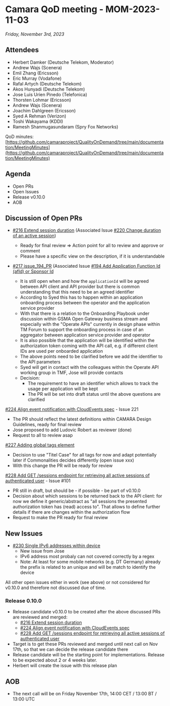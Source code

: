 # Camara QoD meeting - MOM-2023-11-03

*Friday, November 3rd, 2023*

## Attendees

* Herbert Damker (Deutsche Telekom, Moderator)
* Andrew Wajs (Scenera)
* Emil Zhang (Ericsson)
* Eric Murray (Vodafone)
* Rafal Artych (Deutsche Telekom)
* Akos Hunyadi (Deutsche Telekom)
* Jose Luis Urien Pinedo (Telefonica)
* Thorsten Lohmar (Ericsson)
* Andrew Wajs (Scenera)
* Joachim Dahlgreen (Ericsson)
* Syed A Rehman (Verizon)
* Toshi Wakayama (KDDI)
* Ramesh Shanmugasundaram (Spry Fox Networks)


QoD minutes: [https://github.com/camaraproject/QualityOnDemand/tree/main/documentation/MeetingMinutes](https://github.com/camaraproject/QualityOnDemand/tree/main/documentation/MeetingMinutes)

## Agenda

* Open PRs
* Open Issues
* Release v0.10.0
* AOB

## Discussion of Open PRs

* [#216 Extend session duration](https://github.com/camaraproject/QualityOnDemand/pull/216) (Associated Issue [#220 Change duration of an active session](https://github.com/camaraproject/QualityOnDemand/issues/220))
  * Ready for final review => Action point for all to review and approve or comment
  * Please have a specific view on the description, if it is understandable
 
* [#217 issue_194_PR](https://github.com/camaraproject/QualityOnDemand/pull/217) (Associated Issue [#194 Add Application Function Id (afId) or Sponsor Id](https://github.com/camaraproject/QualityOnDemand/issues/194)
  * It is still open when and how the `applicationId` will be agreed between API client and API provider but there is common understanding that this need to be an agreed identifier
  * According to Syed this has to happen within an application onboarding process between the operator and the application service provider
  * With that there is a relation to the Onboarding Playbook under discussion within GSMA Open Gateway business stream and especially with the "Operate APIs" currently in design phase within TM Forum to support the onboarding process in case of an aggregator between application service provider and operator
  * It is also possible that the application will be identified within the authorization token coming with the API call, e.g. if different client IDs are used per onboarded application
  * The above points need to be clarified before we add the identifier to the API parameters
  * Syed will get in contact with the colleagues within the Operate API working group in TMF, Jose will provide contacts
  * Decision:
    * The requirement to have an identifier which allows to track the usage per application will be kept
    * The PR will be set into draft status until the above questions are clarified

[#224 Align event notification with CloudEvents spec](https://github.com/camaraproject/QualityOnDemand/pull/224) - Issue 221
  * The PR should reflect the latest definitions within CAMARA Design Guidelines, ready for final review
  * Jose proposed to add Ludovic Robert as reviewer (done)
  * Request to all to review asap

[#227 Adding global tags element](https://github.com/camaraproject/QualityOnDemand/pull/227)
  * Decision to use "Titel Case" for all tags for now and adapt potentially later if Commonalities decides differently (open issue xxx)
  * With this change the PR will be ready for review

[#228 Add GET /sessions endpoint for retrieving all active sessions of authenticated user](https://github.com/camaraproject/QualityOnDemand/pull/228) - Issue #101
  * PR still in draft, but should be - if possible - be part of v0.10.0
  * Decision about which sessions to be returned back to the API client: for now we define it generic/abstract as "all sessions the presented authorization token has (read) access to". That allows to define further details if there are changes within the authorization flow
  * Request to make the PR ready for final review

## New Issues

* [#230 Single IPv6 addresses within device]()
  * New issue from Jose
  * IPv6 address most probaly can not covered correctly by a regex
  * Note: At least for some mobile networks (e.g. DT Germany) already the prefix is related to an unique and will be match to identify the device

All other open issues either in work (see above) or not considered for v0.10.0 and therefore not discussed due of time.

### Release 0.10.0

* Release candidate v0.10.0 to be created after the above discussed PRs are reviewed and merged:
  * [#216 Extend session duration](https://github.com/camaraproject/QualityOnDemand/pull/216)
  * [#224 Align event notification with CloudEvents spec](https://github.com/camaraproject/QualityOnDemand/pull/224)
  * [#228 Add GET /sessions endpoint for retrieving all active sessions of authenticated user](https://github.com/camaraproject/QualityOnDemand/pull/228)
* Target is to get these PRs reviewed and merged until next call on Nov 17th, so that we can decide the release candidate there
* Release candidate will be the starting point for implementations. Release to be expected about 2 or 4 weeks later.
* Herbert will create the issue with this release plan

## AOB

* The next call will be on Friday November 17th, 14:00 CET / 13:00 BT / 13:00 UTC
